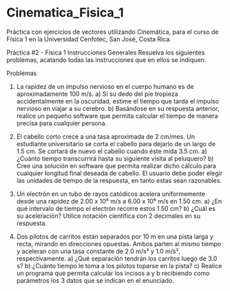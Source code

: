 # Cinematica_Fisica_1
Práctica con ejercicios de vectores utilizando Cinemática, para el curso de Física 1 en la Universidad Cenfotec, San José, Costa Rica.

Práctica #2 - Física 1
Instrucciones Generales
Resuelva los siguientes problemas, acatando todas las instrucciones que en ellos se indiquen.

Problemas
1. La rapidez de un impulso nervioso en el cuerpo humano es de aproximadamente 100 m/s.
a) Si su dedo del pie tropieza accidentalmente en la oscuridad, estime el tiempo que tarda el impulso nervioso en viajar a su cerebro.
b) Basándose en su respuesta anterior, realice un pequeño software que permita calcular el tiempo de manera precisa para cualquier persona.

2. El cabello corto crece a una tasa aproximada de 2 cm/mes.
Un estudiante universitario se corta el cabello para dejarlo de un largo de 1.5 cm. Se cortará de nuevo el cabello cuando éste mida 3.5 cm.
a) ¿Cuánto tiempo transcurrirá hasta su siguiente visita al peluquero?
b) Cree una solución en software que permita realizar dicho cálculo para cualquier longitud final deseada de cabello. El usuario debe poder elegir las unidades de tiempo de la respuesta, en tanto estas sean razonables.

3. Un electrón en un tubo de rayos catódicos acelera uniformemente desde una rapidez de 2.00 x 10⁴ m/s a 6.00 x 10⁶ m/s en 1.50 cm.
a) ¿En qué intervalo de tiempo el electrón recorre estos 1.50 cm?
b) ¿Cuál es su aceleración? Utilice notación científica con 2 decimales en su respuesta.

4. Dos pilotos de carritos están separados por 10 m en una pista larga y recta, mirando en direcciones opuestas.
Ambos parten al mismo tiempo y aceleran con una tasa constante de 2.0 m/s² y 1.0 m/s², respectivamente.
a) ¿Qué separación tendrán los carritos luego de 3.0 s?
b) ¿Cuánto tiempo le toma a los pilotos toparse en la pista?
c) Realice un programa que permita calcular los incisos a y b recibiendo como parámetros los 3 datos que se indican en el enunciado.
